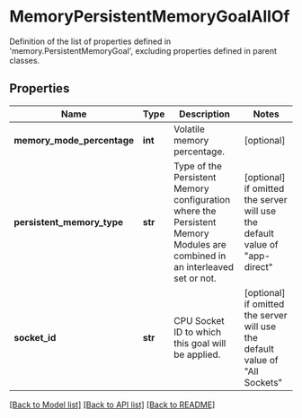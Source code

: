 # MemoryPersistentMemoryGoalAllOf

Definition of the list of properties defined in 'memory.PersistentMemoryGoal', excluding properties defined in parent classes.
## Properties
Name | Type | Description | Notes
------------ | ------------- | ------------- | -------------
**memory_mode_percentage** | **int** | Volatile memory percentage. | [optional] 
**persistent_memory_type** | **str** | Type of the Persistent Memory configuration where the Persistent Memory Modules are combined in an interleaved set or not. | [optional]  if omitted the server will use the default value of "app-direct"
**socket_id** | **str** | CPU Socket ID to which this goal will be applied. | [optional]  if omitted the server will use the default value of "All Sockets"

[[Back to Model list]](../README.md#documentation-for-models) [[Back to API list]](../README.md#documentation-for-api-endpoints) [[Back to README]](../README.md)


